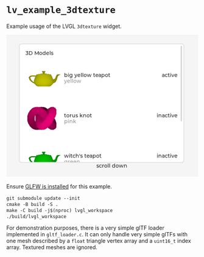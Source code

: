 # `lv_example_3dtexture`

Example usage of the LVGL `3dtexture` widget.

![example running screenclip](readme_image.png)

Ensure [GLFW is installed](https://docs.lvgl.io/master/details/integration/driver/opengles.html) for this example.

```shell
git submodule update --init
cmake -B build -S .
make -C build -j$(nproc) lvgl_workspace
./build/lvgl_workspace
```

For demonstration purposes, there is a very simple
glTF loader implemented in `gltf_loader.c`. It can only
handle very simple glTFs with one mesh described by
a `float` triangle vertex array and a `uint16_t` index array.
Textured meshes are ignored.
